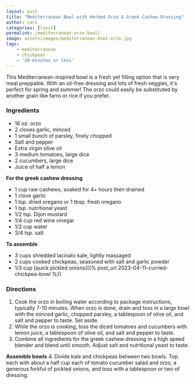 ```yaml
---
layout: post
title: "Mediterranean Bowl with Herbed Orzo & Greek Cashew Dressing"
author: cari
categories: [lunch]
permalink: /mediterranean-orzo-bowl/
image: assets/images/mediterranean-bowl-orzo.jpg
tags:
    - mediterranean
    - chickpeas
    - '30-minutes or less'
---
```


This Mediterranean-inspired bowl is a fresh yet filling option that is very meal preppable. With an oil-free dressing and lots of fresh veggies, it's perfect for spring and summer! The orzo could easily be substituted by another grain like farro or rice if you prefer.

<h3> Ingredients </h3>

- 16 oz. orzo
- 2 cloves garlic, minced
- 1 small bunch of parsley, finely chopped
- Salt and pepper
- Extra virgin olive oil
- 3 medium tomatoes, large dice
- 2 cucumbers, large dice
- Juice of half a lemon

**For the greek cashew dressing**
- 1 cup raw cashews, soaked for 4+ hours then drained
- 1 clove garlic
- 1 tsp. dried oregano or 1 tbsp. fresh oregano
- 1 tsp. nutritional yeast
- 1/2 tsp. Dijon mustard
- 1/4 cup red wine vinegar
- 1/2 cup water
- 3/4 tsp. salt

**To assemble**
- 3 cups shredded lacinato kale, lightly massaged
- 2 cups cooked chickpeas, seasoned with salt and garlic powder
- 1/3 cup [quick pickled onions]({% post_url 2023-04-11-curried-chickpea-bowl %})

<h3> Directions </h3>

1. Cook the orzo in boiling water according to package instructions, typically 7-10 minutes. When orzo is done, drain and toss in a large bowl with the minced garlic, chopped parsley, a tablespoon of olive oil, and salt and pepper to taste. Set aside.
2. While the orzo is cooking, toss the diced tomatoes and cucumbers with lemon juice, a tablespoon of olive oil, and salt and pepper to taste.
3. Combine all ingredients for the greek cashew dressing in a high speed blender and blend until smooth. Adjust salt and nutritional yeast to taste.

**Assemble bowls**
4. Divide kale and chickpeas between two bowls. Top each with about a half cup each of tomato cucumber salad and orzo, a generous forkful of pickled onions, and toss with a tablespoon or two of dressing.